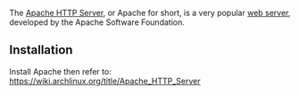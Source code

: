 The [Apache HTTP Server](https://en.wikipedia.org/wiki/Apache_HTTP_Server "wikipedia:Apache HTTP Server"), or Apache for short, is a very popular [web server](https://wiki.archlinux.org/title/Web_server "Web server"), developed by the Apache Software Foundation.

## Installation

Install Apache then refer to: https://wiki.archlinux.org/title/Apache_HTTP_Server